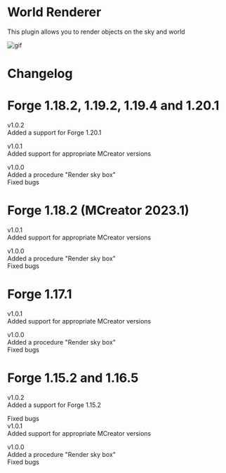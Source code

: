 # World Renderer
This plugin allows you to render objects on the sky and world

![gif](https://i.imgur.com/H9lEztq.png)

# Changelog  
# Forge 1.18.2, 1.19.2, 1.19.4 and 1.20.1  
v1.0.2  
Added a support for Forge 1.20.1  
  
v1.0.1  
Added support for appropriate MCreator versions  
  
v1.0.0  
Added a procedure "Render sky box"  
Fixed bugs   
  
# Forge 1.18.2 (MCreator 2023.1)  
v1.0.1  
Added support for appropriate MCreator versions  
  
v1.0.0  
Added a procedure "Render sky box"  
Fixed bugs  
  
# Forge 1.17.1  
v1.0.1  
Added support for appropriate MCreator versions  
  
v1.0.0  
Added a procedure "Render sky box"  
Fixed bugs  
  
# Forge 1.15.2 and 1.16.5  
v1.0.2  
Added a support for Forge 1.15.2  
  
Fixed bugs  
v1.0.1  
Added support for appropriate MCreator versions  
  
v1.0.0  
Added a procedure "Render sky box"  
Fixed bugs  
